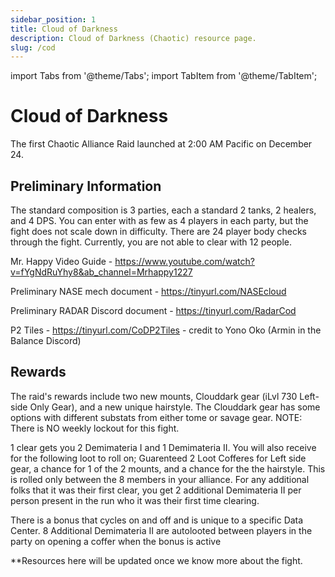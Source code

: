```yaml
---
sidebar_position: 1
title: Cloud of Darkness
description: Cloud of Darkness (Chaotic) resource page.
slug: /cod
---
```


import Tabs from '@theme/Tabs';
import TabItem from '@theme/TabItem';

# Cloud of Darkness

The first Chaotic Alliance Raid launched at 2:00 AM Pacific on December 24.

## Preliminary Information

The standard composition is 3 parties, each a standard 2 tanks, 2 healers, and 4 DPS.
You can enter with as few as 4 players in each party, but the fight does not scale down in difficulty.
There are 24 player body checks through the fight. Currently, you are not able to clear with 12 people. 

Mr. Happy Video Guide - https://www.youtube.com/watch?v=fYgNdRuYhy8&ab_channel=Mrhappy1227

Preliminary NASE mech document - https://tinyurl.com/NASEcloud 

Preliminary RADAR Discord document - https://tinyurl.com/RadarCod

P2 Tiles - https://tinyurl.com/CoDP2Tiles - credit to Yono Oko (Armin in the Balance Discord)

## Rewards

The raid's rewards include two new mounts, Clouddark gear (iLvl 730 Left-side Only Gear), and a new unique hairstyle.
The Clouddark gear has some options with different substats from either tome or savage gear. NOTE: There is NO weekly lockout for this fight.

1 clear gets you 2 Demimateria I and 1 Demimateria II. You will also receive for the following loot to roll on; Guarenteed 2 Loot Cofferes for Left side gear, a chance for 1 of the 2 mounts, and a chance for the the hairstyle. This is rolled only between the 8 members in your alliance. For any additional folks that it was their first clear, you get 2 additional Demimateria II per person present in the run who it was their first time clearing.

There is a bonus that cycles on and off and is unique to a specific Data Center. 8 Additional Demimateria II are autolooted between players in the party on opening a coffer when the bonus is active

**Resources here will be updated once we know more about the fight.

